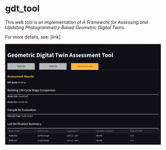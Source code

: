 # gdt_tool

This web tool is an implementation of *A Framework for Assessing and Updating Photogrammetry-Based Geometric Digital Twins*.

For more details, see: [link]

![](gdt_preview.jpg)
